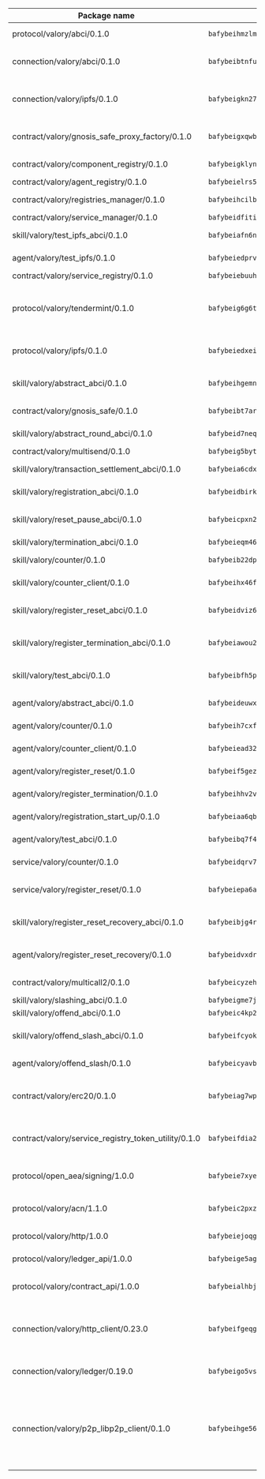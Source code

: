 | Package name                                                  | Package hash                                                  | Description                                                                                                                |
| ------------------------------------------------------------- | ------------------------------------------------------------- | -------------------------------------------------------------------------------------------------------------------------- |
| protocol/valory/abci/0.1.0                                    | `bafybeihmzlmmb4pdo3zkhg6ehuyaa4lhw7bfpclln2o2z7v3o6fcep26iu` | A protocol for ABCI requests and responses.                                                                                |
| connection/valory/abci/0.1.0                                  | `bafybeibtnfu6skrpducj2fzjzw7lrwj3et63xx6u5dryrabec26utzxsf4` | connection to wrap communication with an ABCI server.                                                                      |
| connection/valory/ipfs/0.1.0                                  | `bafybeigkn27u7m5atju6a724clycyfshbgcbwheztil2bky7krfa46ub2a` | A connection responsible for uploading and downloading files from IPFS.                                                    |
| contract/valory/gnosis_safe_proxy_factory/0.1.0               | `bafybeigxqwbd6wds57ecsfkl2hf4z4vbz5gokex6nutu5zcdpw6irh573y` | Gnosis Safe proxy factory (GnosisSafeProxyFactory) contract                                                                |
| contract/valory/component_registry/0.1.0                      | `bafybeigklynwl3mfav5yt5zdkrqe6rukv4ygdhpdusk66ojt4jj7tunxcy` | Component registry contract                                                                                                |
| contract/valory/agent_registry/0.1.0                          | `bafybeielrs5qih3r6qhnily6x4h4j4j6kux6eqr546homow4c5ljgfyljq` | Agent registry contract                                                                                                    |
| contract/valory/registries_manager/0.1.0                      | `bafybeihcilb27ekgoplmc43iog2zrus63fufql4rly2umbuj573nu3zpg4` | Registries Manager contract                                                                                                |
| contract/valory/service_manager/0.1.0                         | `bafybeidfititn2fkpgqp5xqx7xrra2b5nc5obtyp6dvvgdy6kdcskqk2dm` | Service Manager contract                                                                                                   |
| skill/valory/test_ipfs_abci/0.1.0                             | `bafybeiafn6nvam6sgzt37xwcoqu3zv5z5277bqvrgnrvzfnzfd4unqahby` | IPFS e2e testing application.                                                                                              |
| agent/valory/test_ipfs/0.1.0                                  | `bafybeiedprv4x5q5j2xeq4i2qippobysiid2uafsnfs57keexdd6bqpqda` | Agent for testing the ABCI connection.                                                                                     |
| contract/valory/service_registry/0.1.0                        | `bafybeiebuuhs7fmigfh4c5dvzt6rbm5ekwrcnz7zouyjey7yyyqmpa6dyu` | Service Registry contract                                                                                                  |
| protocol/valory/tendermint/0.1.0                              | `bafybeig6g6twajlwssfbfp5rlnu5mwzuu5kgak5cs4fich7rlkx6whesnu` | A protocol for communication between two AEAs to share tendermint configuration details.                                   |
| protocol/valory/ipfs/0.1.0                                    | `bafybeiedxeismnx3k5ty4mvvhlqideixlhqmi5mtcki4lxqfa7uqh7p33u` | A protocol specification for IPFS requests and responses.                                                                  |
| skill/valory/abstract_abci/0.1.0                              | `bafybeihgemn2gwjc2wyxuh7rttg5pk5gec7dxhet3ih2tmg75vsdbgad7a` | The abci skill provides a template of an ABCI application.                                                                 |
| contract/valory/gnosis_safe/0.1.0                             | `bafybeibt7arvjzz4ah24omst74f4sfjpzrdef76yti6ml7dopsauhdzeci` | Gnosis Safe (GnosisSafeL2) contract                                                                                        |
| skill/valory/abstract_round_abci/0.1.0                        | `bafybeid7neqpxxe4ualp23gxgrtpf6r5u3myr2mmc4uvwameyqshfdoydq` | abstract round-based ABCI application                                                                                      |
| contract/valory/multisend/0.1.0                               | `bafybeig5byt5urg2d2bsecufxe5ql7f4mezg3mekfleeh32nmuusx66p4y` | MultiSend contract                                                                                                         |
| skill/valory/transaction_settlement_abci/0.1.0                | `bafybeia6cdxdlqrcwk2maw25fo7dafzd2p3rs7syropvufophk2pitzbwy` | ABCI application for transaction settlement.                                                                               |
| skill/valory/registration_abci/0.1.0                          | `bafybeidbirkdjus6wbpynmyv6ffb6uevsi3zeuhokiqokuw42o7ar5j7hm` | ABCI application for common apps.                                                                                          |
| skill/valory/reset_pause_abci/0.1.0                           | `bafybeicpxn2khtaesuf4cq6ypwdmdmonlqroj2q2i6cxvpizc2y4cw66pe` | ABCI application for resetting and pausing app executions.                                                                 |
| skill/valory/termination_abci/0.1.0                           | `bafybeieqm46zuccaagnko3qlw6p3nvoohdrfgvpmw467r5lyil2dqrzjsy` | Termination skill.                                                                                                         |
| skill/valory/counter/0.1.0                                    | `bafybeib22dpzh44icusyl2f3gvk23zywhhetypywpl6qursasxgthrkoxq` | The ABCI Counter application example.                                                                                      |
| skill/valory/counter_client/0.1.0                             | `bafybeihx46fr7vgqjxmymfah3hfmynzpzwe5fthi7mbc2cnev2gqgtngzy` | A client for the ABCI counter application.                                                                                 |
| skill/valory/register_reset_abci/0.1.0                        | `bafybeidviz6svgqp2dyo4egesl4sq52xze76mmvpqhplkh2e5nzjcabwqa` | ABCI application for dummy skill that registers and resets                                                                 |
| skill/valory/register_termination_abci/0.1.0                  | `bafybeiawou2wll2w2ravy4dl6sptapd7is376npwym2k7h2gx4ndfdpz64` | ABCI application for dummy skill that registers and resets                                                                 |
| skill/valory/test_abci/0.1.0                                  | `bafybeibfh5pijpew5hnqpbqwmurw7eokqy3jihjizshx3qu2k7s7epug5y` | ABCI application for testing the ABCI connection.                                                                          |
| agent/valory/abstract_abci/0.1.0                              | `bafybeideuwxyy5f4l5ovzkziqly664ts2fpktapzrxjxghjqvgo2fxfilu` | The abstract ABCI AEA - for testing purposes only.                                                                         |
| agent/valory/counter/0.1.0                                    | `bafybeih7cxftevgqhps3qehinbqyyd7637rwohyj42v5mdtwwh5qqat5be` | The ABCI Counter example as an AEA                                                                                         |
| agent/valory/counter_client/0.1.0                             | `bafybeiead32n7qcy5rpyg4bvxaicpyuscdfvpe5hbzxygztuqgxms2vkha` | The ABCI Counter example as an AEA                                                                                         |
| agent/valory/register_reset/0.1.0                             | `bafybeif5gezmvtbqnicvu5jo3fitz2ffq4um2nnl6sh2ioxlmowigs6q2y` | Register reset to replicate Tendermint issue.                                                                              |
| agent/valory/register_termination/0.1.0                       | `bafybeihhv2vfz73cku67e5fipke3kstnjqsfeqbro6izqwstyn4gvjqyqi` | Register terminate to test the termination feature.                                                                        |
| agent/valory/registration_start_up/0.1.0                      | `bafybeiaa6qbbqdt5nbb3mbtwor4nbnbv44n52pvrf37edfgkp7xlzhvlz4` | Registration start-up ABCI example.                                                                                        |
| agent/valory/test_abci/0.1.0                                  | `bafybeibq7f4gvagfnkjawiaylhfwazgvhngs3mdrfdppi33y3gpmxv477i` | Agent for testing the ABCI connection.                                                                                     |
| service/valory/counter/0.1.0                                  | `bafybeidqrv7bzpjo4ul74dqaxxsirovh55p3dri2ymv2h7xeg24js2ikuu` | A set of agents incrementing a counter                                                                                     |
| service/valory/register_reset/0.1.0                           | `bafybeiepa6auojg2ltn37egxkhunrmxhayvq5vrwdq7jggbxj6jhqswthq` | Test and debug tendermint reset mechanism.                                                                                 |
| skill/valory/register_reset_recovery_abci/0.1.0               | `bafybeibjg4reg7pls4gpctfaa4hxpdtchwtmwra5x3elofr322sv3uqkeu` | ABCI application for dummy skill that registers and resets                                                                 |
| agent/valory/register_reset_recovery/0.1.0                    | `bafybeidvxdrb44lsunljb2vpnuxp2qfexur463bervc33u4ljy6azbnog4` | Agent to showcase hard reset as a recovery mechanism.                                                                      |
| contract/valory/multicall2/0.1.0                              | `bafybeicyzeh2lu7vign3d234gfaszblmbubxtplp62l2qjsaevaypcmhhe` | The MakerDAO multicall2 contract.                                                                                          |
| skill/valory/slashing_abci/0.1.0                              | `bafybeigme7j7ubqd5mo5qgosfxg4a43xvvtcmiuc3h72ze2ngsywyrifem` | Slashing skill.                                                                                                            |
| skill/valory/offend_abci/0.1.0                                | `bafybeic4kp2j5c6thslybjp5z36whkdt5hfiioctvs6v3z2vfuyzwtn2mi` | Offend ABCI application.                                                                                                   |
| skill/valory/offend_slash_abci/0.1.0                          | `bafybeifcyok2zjmq7w6tfxdj674b5kbd6bsdegv4zt2f3l4zxwknzv3lpm` | ABCI application used in order to test the slashing abci                                                                   |
| agent/valory/offend_slash/0.1.0                               | `bafybeicyavbzojiv7wh7gcxf64y53quoyyb7md6pnihxgmplkykmzwpw4u` | Offend and slash to test the slashing feature.                                                                             |
| contract/valory/erc20/0.1.0                                   | `bafybeiag7wpfri44bwrx26374mnxyglmwxod6gu37foqkvloqr7oeldlgu` | The scaffold contract scaffolds a contract to be implemented by the developer.                                             |
| contract/valory/service_registry_token_utility/0.1.0          | `bafybeifdia2y5546tvk6xzxeaqzf2n5n7dutj2hdzbgenxohaqhjtnjqm4` | The scaffold contract scaffolds a contract to be implemented by the developer.                                             |
| protocol/open_aea/signing/1.0.0                               | `bafybeie7xyems76v5b4wc2lmaidcujizpxfzjnnwdeokmhje53g7ym25ii` | A protocol for communication between skills and decision maker.                                                            |
| protocol/valory/acn/1.1.0                                     | `bafybeic2pxzfc3voxl2ejhcqyf2ehm4wm5gxvgx7bliloiqi2uppmq6weu` | The protocol used for envelope delivery on the ACN.                                                                        |
| protocol/valory/http/1.0.0                                    | `bafybeiejoqgv7finfxo3rcvvovrlj5ccrbgxodjq43uo26ylpowsa3llfe` | A protocol for HTTP requests and responses.                                                                                |
| protocol/valory/ledger_api/1.0.0                              | `bafybeige5agrztgzfevyglf7mb4o7pzfttmq4f6zi765y4g2zvftbyowru` | A protocol for ledger APIs requests and responses.                                                                         |
| protocol/valory/contract_api/1.0.0                            | `bafybeialhbjvwiwcnqq3ysxcyemobcbie7xza66gaofcvla5njezkvhcka` | A protocol for contract APIs requests and responses.                                                                       |
| connection/valory/http_client/0.23.0                          | `bafybeifgeqgryx6b3s6eseyzyezygmeitcpt3tkor2eiycozoi6clgdrny` | The HTTP_client connection that wraps a web-based client connecting to a RESTful API specification.                        |
| connection/valory/ledger/0.19.0                               | `bafybeigo5vst3zlltkouenwxuzn6c47yr2fbbml6dl2o32rfnsezmalgnu` | A connection to interact with any ledger API and contract API.                                                             |
| connection/valory/p2p_libp2p_client/0.1.0                     | `bafybeihge56dn3xep2dzomu7rtvbgo4uc2qqh7ljl3fubqdi2lq44gs5lq` | The libp2p client connection implements a tcp connection to a running libp2p node as a traffic delegate to send/receive envelopes to/from agents in the DHT. |
